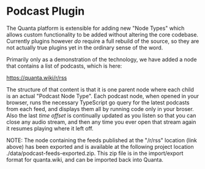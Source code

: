 # Podcast Plugin

The Quanta platform is extensible for adding new "Node Types" which allows custom functionality to be added without altering the core codebase. Currently plugins however *do* require a full rebuild of the source, so they are not actually true plugins yet in the ordinary sense of the word.

Primarily only as a demonstration of the technology, we have added a node that contains a list of podcasts, which is here:

https://quanta.wiki/r/rss

The structure of that content is that it is one parent node where each child is an actual "Podcast Node Type". Each podcast node, when opened in your browser, runs the necessary TypeScript go query for the latest podcasts from each feed, and displays them all by running code only in your broser. Also the last *time offset* is continually updated as you listen so that you can close any audio stream, and then any time you ever open that stream again it resumes playing where it left off.

NOTE: The node containing the feeds published at the "/r/rss" location (link above) has been exported and is available at the following project location ./data/podcast-feeds-exported.zip. This zip file is in the import/export format for quanta.wiki, and can be imported back into Quanta.